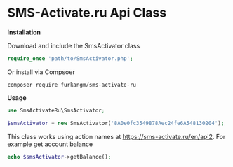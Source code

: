 # **SMS-Activate.ru Api Class**

**Installation**

Download and include the SmsActivator class
```php
require_once 'path/to/SmsActivator.php';
```
Or install via Compsoer
```textmate
composer require furkangm/sms-activate-ru
```

**Usage**

```php
use SmsActivateRu\SmsActivator;

$smsActivator = new SmsActivator('8A0e0fc3549878Aec24fe6A548130204');
```

This class works using action names at https://sms-activate.ru/en/api2. For example get account balance

```php
echo $smsActivator->getBalance();
```